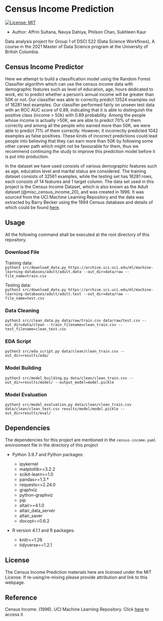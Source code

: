 # Census Income Prediction

[![License: MIT](https://img.shields.io/badge/License-MIT-yellow.svg)](https://opensource.org/licenses/MIT)

-   Author: Affrin Sultana, Navya Dahiya, Philson Chan, Sukhleen Kaur

Data analysis project for Group 1 of DSCI 522 (Data Science Workflows), A course in the 2021 Master of Data Science program at the University of British Columbia.

## Census Income Predictor

Here we attempt to build a classification model using the Random Forest Classifier algorithm which can use the census income data with demographic features such as level of education, age, hours dedicated to work, etc to predict whether a person’s annual income will be greater than 50K or not. Our classifier was able to correctly predict 13524 examples out of 16281 test examples. Our classifier performed fairly on unseen test data with an ROC AUC score of 0.89, indicating that it is able to distinguish the positive class (income > 50k) with 0.89 probability. Among the people whose income is actually >50K, we are able to predict 70% of them correctly and among all the people who earned more than 50K, we were able to predict 71% of them correctly. However, it incorrectly predicted 1042 examples as false positives. These kinds of incorrect predictions could lead people into believing that they can earn more than 50K by following some other career path which might not be favourable for them, thus we recommend continuing the study to improve this prediction model before it is put into production.

In the dataset we have used consists of  various demographic features such as age, education level and marital status are considered. The training dataset consists of 32561 examples, while the testing set has 16281 rows, each consists of 14 features and 1 target column. The data set used in this project is the Census Income Dataset, which is also known as the Adult dataset [@misc_census_income_20], and was created in 1996. It was sourced from the UCI Machine Learning Repository and the data was extracted by Barry Becker using the 1994 Census database and details of which could be found [here](https://archive-beta.ics.uci.edu/ml/datasets/census+income).



## Usage

All the following command shall be executed at the root directory of this repository.

### Download File

Training data:  
```python3 src/download_data.py https://archive.ics.uci.edu/ml/machine-learning-databases/adult/adult.data --out_dir=data/raw --file_name=train.csv``` 

Testing data:  
```python3 src/download_data.py https://archive.ics.uci.edu/ml/machine-learning-databases/adult/adult.test --out_dir=data/raw --file_name=test.csv```

### Data Cleaning

```python3 src/clean_data.py data/raw/train.csv data/raw/test.csv --out_dir=data/clean --train_filename=clean_train.csv --test_filename=clean_test.csv```

### EDA Script
```python3 src/eda_script.py data/clean/clean_train.csv --out_dir=results/eda/```

### Model Building
```python3 src/model_building.py data/clean/clean_train.csv --out_dir=results/model/ --output_model=model.pickle```

### Model Evaluation
```python3 src/model_evaluation.py data/clean/clean_train.csv data/clean/clean_test.csv results/model/model.pickle --out_dir=results/eval/```

## Dependencies

The dependencies for this project are mentioned in the `census-income.yaml` environment file in the directory of this project

-   Python 3.9.7 and Python packages:

      - ipykernel
      - matplotlib>=3.2.2
      - scikit-learn>=1.0
      - pandas>=1.3.*
      - requests>=2.24.0
      - graphviz
      - python-graphviz
      - pip
      - altair>=4.1.0
      - altair_data_server
      - altair_saver
      - docopt==0.6.2

-   R version 4.1.1 and R packages:

    -   knitr==1.26
    -   tidyverse==1.2.1

## License

The Census Income Prediction materials here are licensed under the MIT License. If re-using/re-mixing please provide attribution and link to this webpage.

## Reference

Census Income. (1996). UCI Machine Learning Repository. Click [here](https://archive-beta.ics.uci.edu/ml/datasets/census+income) to access it
